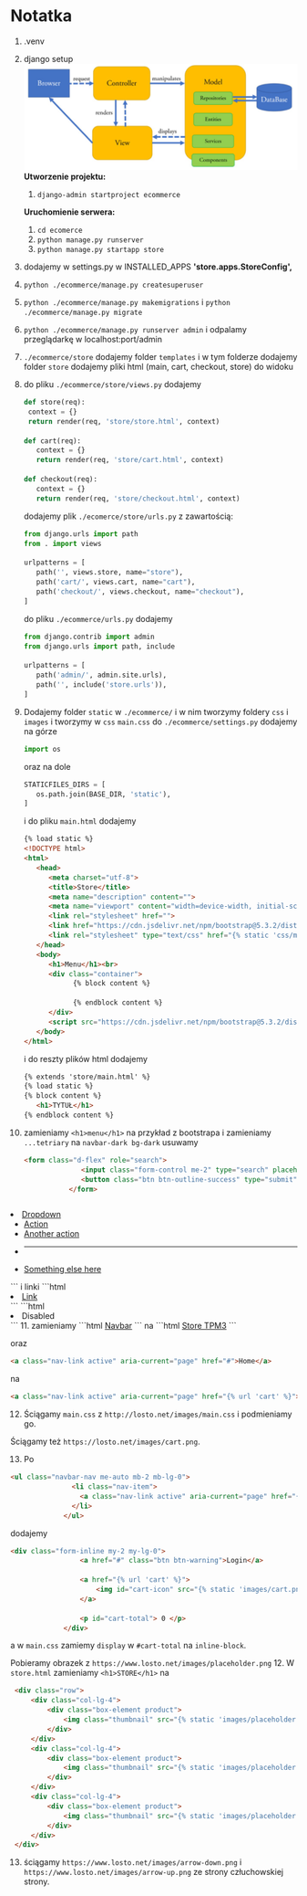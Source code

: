 # Notatka

1. .venv
2. django setup
   ![mvc](./mvc.png)
   **Utworzenie projektu:**
   
   1. `django-admin startproject ecommerce`
   
   **Uruchomienie serwera:**
   
   1. `cd ecomerce`
   2. `python manage.py runserver`
   3. `python manage.py startapp store`

3. dodajemy w settings.py w INSTALLED_APPS **'store.apps.StoreConfig',**
4. `python ./ecommerce/manage.py createsuperuser`
5. `python ./ecommerce/manage.py makemigrations` i `python ./ecommerce/manage.py migrate`
6. `python ./ecommerce/manage.py runserver admin`
   i odpalamy przeglądarkę w localhost:port/admin
7. `./ecommerce/store` dodajemy folder `templates` i w tym folderze dodajemy folder `store`
   dodajemy pliki html (main, cart, checkout, store)
   do widoku
8. do pliku `./ecommerce/store/views.py` dodajemy
   ```python
   def store(req):
    context = {}
    return render(req, 'store/store.html', context)

   def cart(req):
      context = {}
      return render(req, 'store/cart.html', context)

   def checkout(req):
      context = {}
      return render(req, 'store/checkout.html', context)
   ```
   dodajemy plik `./ecomerce/store/urls.py` z zawartością:
   ```python
   from django.urls import path
   from . import views

   urlpatterns = [
      path('', views.store, name="store"),
      path('cart/', views.cart, name="cart"),
      path('checkout/', views.checkout, name="checkout"),
   ]
   ```
   do pliku `./ecommerce/urls.py` dodajemy
   ```python
   from django.contrib import admin
   from django.urls import path, include

   urlpatterns = [
      path('admin/', admin.site.urls),
      path('', include('store.urls')),
   ]
   ```
9. Dodajemy folder `static` w `./ecommerce/` i w nim tworzymy foldery `css` i `images` i tworzymy w `css` `main.css`
   do `./ecommerce/settings.py` dodajemy na górze
   ```python
   import os
   ```
   oraz na dole
   ```python
   STATICFILES_DIRS = [
      os.path.join(BASE_DIR, 'static'),
   ]
   ```

   i do pliku `main.html` dodajemy
   ```html
   {% load static %}
   <!DOCTYPE html>
   <html>
      <head>
         <meta charset="utf-8">
         <title>Store</title>
         <meta name="description" content="">
         <meta name="viewport" content="width=device-width, initial-scale=1">
         <link rel="stylesheet" href="">
         <link href="https://cdn.jsdelivr.net/npm/bootstrap@5.3.2/dist/css/bootstrap.min.css" rel="stylesheet" integrity="sha384-T3c6CoIi6uLrA9TneNEoa7RxnatzjcDSCmG1MXxSR1GAsXEV/Dwwykc2MPK8M2HN" crossorigin="anonymous">
         <link rel="stylesheet" type="text/css" href="{% static 'css/main.css' %}">
      </head>
      <body>
         <h1>Menu</h1><br>
         <div class="container">
               {% block content %}

               {% endblock content %}
         </div>
         <script src="https://cdn.jsdelivr.net/npm/bootstrap@5.3.2/dist/js/bootstrap.bundle.min.js" integrity="sha384-C6RzsynM9kWDrMNeT87bh95OGNyZPhcTNXj1NW7RuBCsyN/o0jlpcV8Qyq46cDfL" crossorigin="anonymous"></script>
      </body>
   </html>
   ```

   i do reszty plików html dodajemy
   ```html
   {% extends 'store/main.html' %}
   {% load static %}
   {% block content %}
      <h1>TYTUŁ</h1>
   {% endblock content %}
   ```
10. zamieniamy `<h1>menu</h1>` na przykład z bootstrapa i zamieniamy `...tetriary` na `navbar-dark bg-dark`
    usuwamy
    ```html
    <form class="d-flex" role="search">
                  <input class="form-control me-2" type="search" placeholder="Search" aria-label="Search">
                  <button class="btn btn-outline-success" type="submit">Search</button>
               </form>
    ```
    ```html
   <li class="nav-item dropdown">
                  <a class="nav-link dropdown-toggle" href="#" role="button" data-bs-toggle="dropdown" aria-expanded="false">
                      Dropdown
                  </a>
                  <ul class="dropdown-menu">
                      <li><a class="dropdown-item" href="#">Action</a></li>
                      <li><a class="dropdown-item" href="#">Another action</a></li>
                      <li><hr class="dropdown-divider"></li>
                      <li><a class="dropdown-item" href="#">Something else here</a></li>
                    </ul>
                  </li>
    ```
    i linki
    ```html
   <li class="nav-item">
                     <a class="nav-link" href="#">Link</a>
                  </li>
    ```
    ```html
    <li class="nav-item">
                     <a class="nav-link disabled" aria-disabled="true">Disabled</a>
                  </li>
    ```
11. zamieniamy
   ```html
   <a class="navbar-brand" href="#">Navbar</a>
   ```
   na
   ```html
   <a class="navbar-brand" href="{% url 'store' %}">Store TPM3</a>
   ```

   oraz
    
   ```html
   <a class="nav-link active" aria-current="page" href="#">Home</a>
   ```
   na
   ```html
   <a class="nav-link active" aria-current="page" href="{% url 'cart' %}">Cart</a>
   ```
12. Ściągamy `main.css` z `http://losto.net/images/main.css` i podmieniamy go.

   Ściągamy też `https://losto.net/images/cart.png`.

13. Po
   ```html
   <ul class="navbar-nav me-auto mb-2 mb-lg-0">
                  <li class="nav-item">
                    <a class="nav-link active" aria-current="page" href="{% url 'cart' %}">Cart</a>
                  </li>
                </ul>
   ```
   dodajemy
   ```html
   <div class="form-inline my-2 my-lg-0">
                    <a href="#" class="btn btn-warning">Login</a>

                    <a href="{% url 'cart' %}">
                        <img id="cart-icon" src="{% static 'images/cart.png' %}">
                    </a>

                    <p id="cart-total"> 0 </p>
                </div>
   ```
   a w `main.css` zamiemy `display` w `#cart-total` na `inline-block`.

   Pobieramy obrazek z `https://www.losto.net/images/placeholder.png`
12. W `store.html` zamieniamy `<h1>STORE</h1>` na
   ```html
    <div class="row">
        <div class="col-lg-4">
            <div class="box-element product">
                <img class="thumbnail" src="{% static 'images/placeholder.png' %}">
            </div>
        </div>
        <div class="col-lg-4">
            <div class="box-element product">
                <img class="thumbnail" src="{% static 'images/placeholder.png' %}">
            </div>
        </div>
        <div class="col-lg-4">
            <div class="box-element product">
                <img class="thumbnail" src="{% static 'images/placeholder.png' %}">
            </div>
        </div>
    </div>
   ```
13. ściągamy `https://www.losto.net/images/arrow-down.png` i `https://www.losto.net/images/arrow-up.png`
   ze strony człuchowskiej strony.